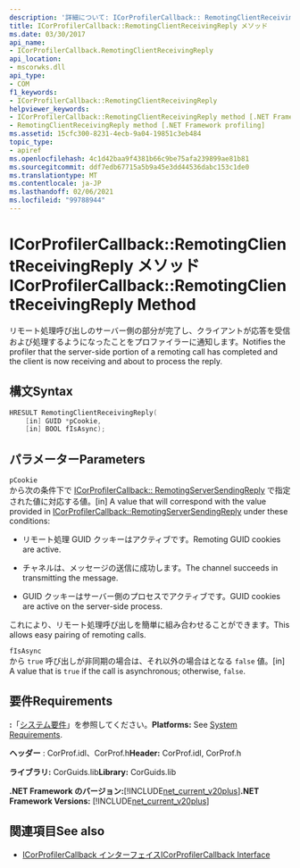 ```yaml
---
description: '詳細について: ICorProfilerCallback:: RemotingClientReceivingReply メソッド'
title: ICorProfilerCallback::RemotingClientReceivingReply メソッド
ms.date: 03/30/2017
api_name:
- ICorProfilerCallback.RemotingClientReceivingReply
api_location:
- mscorwks.dll
api_type:
- COM
f1_keywords:
- ICorProfilerCallback::RemotingClientReceivingReply
helpviewer_keywords:
- ICorProfilerCallback::RemotingClientReceivingReply method [.NET Framework profiling]
- RemotingClientReceivingReply method [.NET Framework profiling]
ms.assetid: 15cfc300-8231-4ecb-9a04-19851c3eb484
topic_type:
- apiref
ms.openlocfilehash: 4c1d42baa9f4381b66c9be75afa239899ae81b81
ms.sourcegitcommit: ddf7edb67715a5b9a45e3dd44536dabc153c1de0
ms.translationtype: MT
ms.contentlocale: ja-JP
ms.lasthandoff: 02/06/2021
ms.locfileid: "99788944"
---
```

# <a name="icorprofilercallbackremotingclientreceivingreply-method"></a><span data-ttu-id="9a137-103">ICorProfilerCallback::RemotingClientReceivingReply メソッド</span><span class="sxs-lookup"><span data-stu-id="9a137-103">ICorProfilerCallback::RemotingClientReceivingReply Method</span></span>

<span data-ttu-id="9a137-104">リモート処理呼び出しのサーバー側の部分が完了し、クライアントが応答を受信および処理するようになったことをプロファイラーに通知します。</span><span class="sxs-lookup"><span data-stu-id="9a137-104">Notifies the profiler that the server-side portion of a remoting call has completed and the client is now receiving and about to process the reply.</span></span>  
  
## <a name="syntax"></a><span data-ttu-id="9a137-105">構文</span><span class="sxs-lookup"><span data-stu-id="9a137-105">Syntax</span></span>  
  
```cpp  
HRESULT RemotingClientReceivingReply(  
    [in] GUID *pCookie,  
    [in] BOOL fIsAsync);
```  
  
## <a name="parameters"></a><span data-ttu-id="9a137-106">パラメーター</span><span class="sxs-lookup"><span data-stu-id="9a137-106">Parameters</span></span>  

 `pCookie`  
 <span data-ttu-id="9a137-107">から次の条件下で [ICorProfilerCallback:: RemotingServerSendingReply](icorprofilercallback-remotingserversendingreply-method.md) で指定された値に対応する値。</span><span class="sxs-lookup"><span data-stu-id="9a137-107">[in] A value that will correspond with the value provided in [ICorProfilerCallback::RemotingServerSendingReply](icorprofilercallback-remotingserversendingreply-method.md) under these conditions:</span></span>  
  
- <span data-ttu-id="9a137-108">リモート処理 GUID クッキーはアクティブです。</span><span class="sxs-lookup"><span data-stu-id="9a137-108">Remoting GUID cookies are active.</span></span>  
  
- <span data-ttu-id="9a137-109">チャネルは、メッセージの送信に成功します。</span><span class="sxs-lookup"><span data-stu-id="9a137-109">The channel succeeds in transmitting the message.</span></span>  
  
- <span data-ttu-id="9a137-110">GUID クッキーはサーバー側のプロセスでアクティブです。</span><span class="sxs-lookup"><span data-stu-id="9a137-110">GUID cookies are active on the server-side process.</span></span>  
  
 <span data-ttu-id="9a137-111">これにより、リモート処理呼び出しを簡単に組み合わせることができます。</span><span class="sxs-lookup"><span data-stu-id="9a137-111">This allows easy pairing of remoting calls.</span></span>  
  
 `fIsAsync`  
 <span data-ttu-id="9a137-112">から `true` 呼び出しが非同期の場合は、それ以外の場合はとなる `false` 値。</span><span class="sxs-lookup"><span data-stu-id="9a137-112">[in] A value that is `true` if the call is asynchronous; otherwise, `false`.</span></span>  
  
## <a name="requirements"></a><span data-ttu-id="9a137-113">要件</span><span class="sxs-lookup"><span data-stu-id="9a137-113">Requirements</span></span>  

 <span data-ttu-id="9a137-114">**:**「[システム要件](../../get-started/system-requirements.md)」を参照してください。</span><span class="sxs-lookup"><span data-stu-id="9a137-114">**Platforms:** See [System Requirements](../../get-started/system-requirements.md).</span></span>  
  
 <span data-ttu-id="9a137-115">**ヘッダー** : CorProf.idl、CorProf.h</span><span class="sxs-lookup"><span data-stu-id="9a137-115">**Header:** CorProf.idl, CorProf.h</span></span>  
  
 <span data-ttu-id="9a137-116">**ライブラリ:** CorGuids.lib</span><span class="sxs-lookup"><span data-stu-id="9a137-116">**Library:** CorGuids.lib</span></span>  
  
 <span data-ttu-id="9a137-117">**.NET Framework のバージョン:**[!INCLUDE[net_current_v20plus](../../../../includes/net-current-v20plus-md.md)]</span><span class="sxs-lookup"><span data-stu-id="9a137-117">**.NET Framework Versions:** [!INCLUDE[net_current_v20plus](../../../../includes/net-current-v20plus-md.md)]</span></span>  
  
## <a name="see-also"></a><span data-ttu-id="9a137-118">関連項目</span><span class="sxs-lookup"><span data-stu-id="9a137-118">See also</span></span>

- [<span data-ttu-id="9a137-119">ICorProfilerCallback インターフェイス</span><span class="sxs-lookup"><span data-stu-id="9a137-119">ICorProfilerCallback Interface</span></span>](icorprofilercallback-interface.md)
